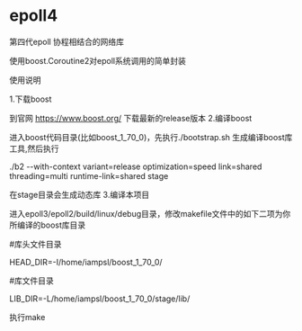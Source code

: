 # epoll4
第四代epoll 协程相结合的网络库

使用boost.Coroutine2对epoll系统调用的简单封装


使用说明

1.下载boost

到官网 https://www.boost.org/   下载最新的release版本
2.编译boost

进入boost代码目录(比如boost_1_70_0)，先执行./bootstrap.sh 生成编译boost库工具,然后执行

./b2 --with-context variant=release optimization=speed link=shared threading=multi runtime-link=shared stage

在stage目录会生成动态库
3.编译本项目

进入epoll3/epoll2/build/linux/debug目录，修改makefile文件中的如下二项为你所编译的boost库目录

#库头文件目录

HEAD_DIR=-I/home/iampsl/boost_1_70_0/


#库文件目录

LIB_DIR=-L/home/iampsl/boost_1_70_0/stage/lib/


执行make
